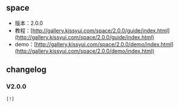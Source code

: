 ## space

* 版本：2.0.0
* 教程：[http://gallery.kissyui.com/space/2.0.0/guide/index.html](http://gallery.kissyui.com/space/2.0.0/guide/index.html)
* demo：[http://gallery.kissyui.com/space/2.0.0/demo/index.html](http://gallery.kissyui.com/space/2.0.0/demo/index.html)

## changelog

### V2.0.0

    [!]


